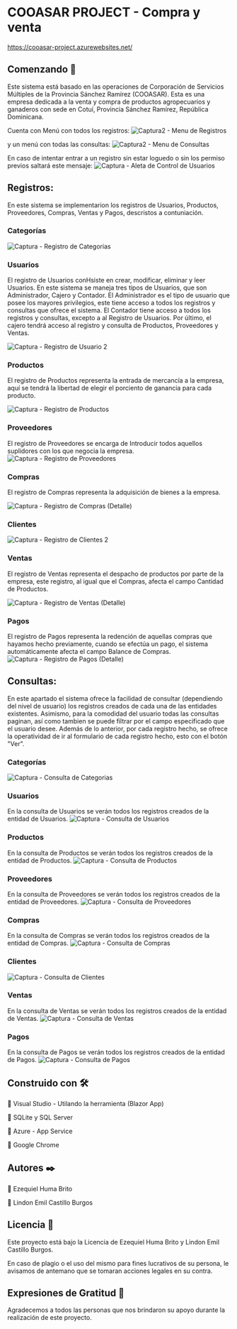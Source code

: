 # COOASAR PROJECT - Compra y venta

https://cooasar-project.azurewebsites.net/

## Comenzando 🚀
Este sistema está basado en las operaciones de Corporación de Servicios Múltiples de la Provincia Sánchez Ramírez (COOASAR). Esta es una empresa dedicada a la venta y compra de productos agropecuarios y ganaderos con sede en Cotuí, Provincia Sánchez Ramírez, República Dominicana.  

Cuenta con Menú con todos los registros:
![Captura2 - Menu de Registros](https://user-images.githubusercontent.com/50345256/78177768-a131cd00-742c-11ea-8717-378dd3b53d2e.PNG)


y un menú con todas las consultas:
![Captura2 - Menu de Consultas](https://user-images.githubusercontent.com/50345256/78177764-a000a000-742c-11ea-8f93-9fef354da4d9.PNG)


En caso de intentar entrar a un registro sin estar loguedo o sin los permiso previos saltará este mensaje:
![Captura - Aleta de Control de Usuarios](https://user-images.githubusercontent.com/50345256/77560520-f8b3c400-6e93-11ea-8571-42bb59b50721.PNG)


## Registros:
En este sistema se implementarion los registros de Usuarios, Productos, Proveedores, Compras, Ventas y Pagos, descristos a contuniación.

### Categorías
![Captura - Registro de Categorias](https://user-images.githubusercontent.com/50345256/78521107-cb6dec80-7796-11ea-9cc4-3473505f0ed2.PNG)

### Usuarios
El registro de Usuarios conHsiste en crear, modificar, eliminar y leer Usuarios. En este sistema se maneja tres tipos de Usuarios, que son Administrador, Cajero y Contador. El Administrador es el tipo de usuario que posee los mayores privilegios, este tiene acceso a todos los registros y consultas que ofrece el sistema. El Contador tiene acceso a todos los registros y consultas, excepto a al Registro de Usuarios. Por último, el cajero tendrá acceso al registro y consulta de Productos, Proveedores y Ventas.

![Captura - Registro de Usuario 2](https://user-images.githubusercontent.com/50345256/78520908-218e6000-7796-11ea-9a7e-a6b75f40a9ff.PNG)

### Productos
El registro de Productos representa la entrada de mercancía a la empresa, aquí se tendrá la libertad de elegir el porciento de ganancia para cada producto.

![Captura - Registro de Productos](https://user-images.githubusercontent.com/50345256/78520902-205d3300-7796-11ea-9721-1fb38617e367.PNG)

### Proveedores
El registro de Proveedores se encarga de Introducir todos aquellos suplidores con los que negocia la empresa.
![Captura - Registro de Proveedores](https://user-images.githubusercontent.com/50345256/78520905-20f5c980-7796-11ea-8a52-d2c5aebb70f2.PNG)
 
### Compras
El registro de Compras representa la adquisición de bienes a la empresa.

![Captura - Registro de Compras (Detalle)](https://user-images.githubusercontent.com/50345256/78575762-c8581800-77f9-11ea-9284-edef7b4175c5.PNG)


### Clientes
![Captura - Registro de Clientes 2](https://user-images.githubusercontent.com/50345256/78521346-87c7b280-7797-11ea-9342-b75575b2db88.PNG)

### Ventas
El registro de Ventas representa el despacho de productos por parte de la empresa, este registro, al igual que el Compras, afecta el campo Cantidad de Productos. 

![Captura - Registro de Ventas (Detalle)](https://user-images.githubusercontent.com/50345256/78520910-2226f680-7796-11ea-8953-fb81be812303.PNG)


### Pagos
El registro de Pagos representa la redención de aquellas compras que hayamos hecho previamente, cuando se efectúa un pago, el sistema automáticamente afecta el campo Balance de Compras. 
![Captura - Registro de Pagos (Detalle)](https://user-images.githubusercontent.com/50345256/78520901-205d3300-7796-11ea-9114-a2e0a2f66655.PNG)

## Consultas:
En este apartado el sistema ofrece la facilidad de consultar (dependiendo del nivel de usuario) los registros creados de cada una de las entidades existentes. Asimismo, para la comodidad del usuario todas las consultas paginan, así como tambien se puede filtrar por el campo especificado que el usuario desee. Además de lo anterior, por cada registro hecho, se ofrece la operatividad de ir al formulario de cada registro hecho, esto con el botón "Ver".

### Categorías
![Captura - Consulta de Categorias](https://user-images.githubusercontent.com/50345256/78520911-22bf8d00-7796-11ea-829a-9ec9f7bc5363.PNG)

### Usuarios
En la consulta de Usuarios se verán todos los registros creados de la entidad de Usuarios. 
![Captura - Consulta de Usuarios](https://user-images.githubusercontent.com/50345256/78521259-4d5e1580-7797-11ea-9060-cfaa3e6a24ec.PNG)

### Productos
En la consulta de Productos se verán todos los registros creados de la entidad de Productos. 
![Captura - Consulta de Productos](https://user-images.githubusercontent.com/50345256/78521255-4b945200-7797-11ea-847b-97a54e2e675c.PNG)

### Proveedores
En la consulta de Proveedores se verán todos los registros creados de la entidad de Proveedores. 
![Captura - Consulta de Proveedores](https://user-images.githubusercontent.com/50345256/78521256-4c2ce880-7797-11ea-87c4-f81e843dae5e.PNG)

### Compras
En la consulta de Compras se verán todos los registros creados de la entidad de Compras. 
![Captura - Consulta de Compras](https://user-images.githubusercontent.com/50345256/78574161-9ba30100-77f7-11ea-9f35-01fb91684b79.PNG)

### Clientes
![Captura - Consulta de Clientes](https://user-images.githubusercontent.com/50345256/78574449-048a7900-77f8-11ea-841c-bc1f071dddb6.PNG)

### Ventas
En la consulta de Ventas se verán todos los registros creados de la entidad de Ventas. 
![Captura - Consulta de Ventas](https://user-images.githubusercontent.com/50345256/78575436-5a135580-77f9-11ea-8717-656b5daf3d18.PNG)

### Pagos
En la consulta de Pagos se verán todos los registros creados de la entidad de Pagos. 
![Captura - Consulta de Pagos](https://user-images.githubusercontent.com/50345256/78575431-57186500-77f9-11ea-9c15-40279f71a979.PNG)

## Construido con 🛠️
	Visual Studio - Utilando la herramienta (Blazor App)

	SQLite y SQL Server

 Azure - App Service

	Google Chrome

## Autores ✒️
 Ezequiel Huma Brito 

 Lindon Emil Castillo Burgos


## Licencia 📄
Este proyecto está bajo la Licencia de Ezequiel Huma Brito y Lindon Emil Castillo Burgos.

En caso de plagio o el uso del mismo para fines lucrativos de su persona, le avisamos de antemano que se tomaran acciones
legales en su contra.  

## Expresiones de Gratitud 🎁
Agradecemos a todos las personas que nos brindaron su apoyo durante la realización de este proyecto.
